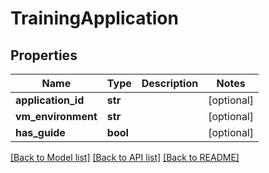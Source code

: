 # TrainingApplication


## Properties
Name | Type | Description | Notes
------------ | ------------- | ------------- | -------------
**application_id** | **str** |  | [optional] 
**vm_environment** | **str** |  | [optional] 
**has_guide** | **bool** |  | [optional] 

[[Back to Model list]](../README.md#documentation-for-models) [[Back to API list]](../README.md#documentation-for-api-endpoints) [[Back to README]](../README.md)


